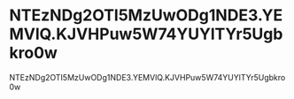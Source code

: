 # NTEzNDg2OTI5MzUwODg1NDE3.YEMVlQ.KJVHPuw5W74YUYlTYr5Ugbkro0w
NTEzNDg2OTI5MzUwODg1NDE3.YEMVlQ.KJVHPuw5W74YUYlTYr5Ugbkro0w
